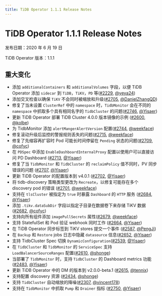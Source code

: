 ```yaml
---
title: TiDB Operator 1.1.1 Release Notes
---
```


# TiDB Operator 1.1.1 Release Notes

发布日期：2020 年 6 月 19 日

TiDB Operator 版本：1.1.1

## 重大变化

- 添加 `additionalContainers` 和 `additionalVolumes` 字段，以便 TiDB Operator 添加 `sidecar` 到 `TiDB`，`TiKV`，`PD` 等([#2229](https://github.com/pingcap/tidb-operator/pull/2229), [@yeya24](https://github.com/yeya24))
- 添加交叉检查以确保 `TiKV` 不会同时被缩放和升级([#2705](https://github.com/pingcap/tidb-operator/pull/2705), [@DanielZhangQD](https://github.com/DanielZhangQD))
- 修复了当未设置 `ClusterRef` 中的 `namespace` 时，`TidbMonitor` 会在不同的 `namespace` 中抓取多个具有相同名字的 `TidbCluster` 的问题([#2746](https://github.com/pingcap/tidb-operator/pull/2746), [@Yisaer](https://github.com/Yisaer))
- 更新 TiDB Operator 部署 TiDB Cluster 4.0.0 版本镜像的示例 ([#2600](https://github.com/pingcap/tidb-operator/pull/2600), [@kolbe](https://github.com/kolbe))
- 为 TidbMonitor 添加 `alertMangerAlertVersion` 配置([#2744](https://github.com/pingcap/tidb-operator/pull/2744), [@weekface](https://github.com/weekface))
- 修复滚动升级后监控的警报规则丢失的问题([#2715](https://github.com/pingcap/tidb-operator/pull/2715), [@weekface](https://github.com/weekface))
- 修复了先缩容再扩容时 Pod 可能长时间停留在 `Pending` 状态的问题([#2709](https://github.com/pingcap/tidb-operator/pull/2709), [@cofyc](https://github.com/cofyc))
- 在 `PDSpec` 中添加 `EnableDashboardInternalProxy` 配置以使用户可以直接访问 PD Dashboard ([#2713](https://github.com/pingcap/tidb-operator/pull/2713), [@Yisaer](https://github.com/Yisaer))
- 修复了当 `TidbMonitor` 和 `TidbCluster` 的 `reclaimPolicy` 值不同时，PV 同步错误的问题 ([#2707](https://github.com/pingcap/tidb-operator/pull/2707), [@Yisaer](https://github.com/Yisaer))
- 更新 TiDB Operator 的配置版本到 v4.0.1 ([#2702](https://github.com/pingcap/tidb-operator/pull/2702), [@Yisaer](https://github.com/Yisaer))
- 将 tidb-discovery 策略类型更改为 `Recreate`，以修复可能存在多个discovery pod 的错误 ([#2701](https://github.com/pingcap/tidb-operator/pull/2701), [@weekface](https://github.com/weekface))
- 支持在 `tlsCluster` 被指定为 `true` 时暴露 `Dashboard` 的 `HTTP` 服务 ([#2684](https://github.com/pingcap/tidb-operator/pull/2684), [@Yisaer](https://github.com/Yisaer))
- 添加 `.tikv.dataSubDir` 字段以指定子目录在数据卷下来存储 TiKV 数据([#2682](https://github.com/pingcap/tidb-operator/pull/2682), [@cofyc](https://github.com/cofyc))
- 支持向所有组件添加 `imagePullSecrets` 属性([#2679](https://github.com/pingcap/tidb-operator/pull/2679), [@weekface](https://github.com/weekface))
- 支持 StatefulSet 和 Pod 验证 webhook 同时工作 ([#2664](https://github.com/pingcap/tidb-operator/pull/2664), [@Yisaer](https://github.com/Yisaer))
- 在 TiDB Operator 同步标签到 TiKV stores 提交一个事件 ([#2587](https://github.com/pingcap/tidb-operator/pull/2587), [@PengJi](https://github.com/PengJi))
- 在 `Backup` 和 `Restore` jobs 日志中隐藏 `datasource` 信息([#2652](https://github.com/pingcap/tidb-operator/pull/2652), [@Yisaer](https://github.com/Yisaer))
- 支持 TidbCluster Spec 切换 `DynamicConfiguration`([#2539](https://github.com/pingcap/tidb-operator/pull/2539), [@Yisaer](https://github.com/Yisaer))
- 在 `TidbCluster` 和 `TidbMonitor` 的 `ServiceSpec` 支持 `LoadBalancerSourceRanges` 配置([#2610](https://github.com/pingcap/tidb-operator/pull/2610), [@shonge](https://github.com/shonge))
- 当部署了 `TidbMonitor` 时，支持 `TidbCluster` 的 Dashboard metrics 功能 ([#2483](https://github.com/pingcap/tidb-operator/pull/2483), [@Yisaer](https://github.com/Yisaer))
- 更新 TiDB Operator 中的 DM 的版本到 v2.0.0-beta.1 ([#2615](https://github.com/pingcap/tidb-operator/pull/2615), [@tennix](https://github.com/tennix))
- 支持配置 discovery 资源 ([#2434](https://github.com/pingcap/tidb-operator/pull/2434), [@shonge](https://github.com/shonge))
- 支持 `TidbCluster` 自动缩放的降噪([#2307](https://github.com/pingcap/tidb-operator/pull/2307), [@vincent178](https://github.com/vincent178))
- 支持在 `TidbMonitor` 中抓取 `Pump` 和 `Drainer` 指标 ([#2750](https://github.com/pingcap/tidb-operator/pull/2750), [@Yisaer](https://github.com/Yisaer))
